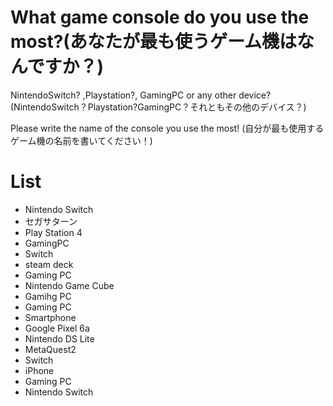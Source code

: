 # What game console do you use the most?(あなたが最も使うゲーム機はなんですか？)
NintendoSwitch? ,Playstation?, GamingPC or any other device?
(NintendoSwitch？Playstation?GamingPC？それともその他のデバイス？)

Please write the name of the console you use the most!
(自分が最も使用するゲーム機の名前を書いてください！)


# List
- Nintendo Switch
- セガサターン
- Play Station 4
- GamingPC
- Switch
- steam deck
- Gaming PC
- Nintendo Game Cube
- Gamihg PC
- Gaming PC
- Smartphone
- Google Pixel 6a
- Nintendo DS Lite
- MetaQuest2
- Switch
- iPhone
- Gaming PC
- Nintendo Switch
